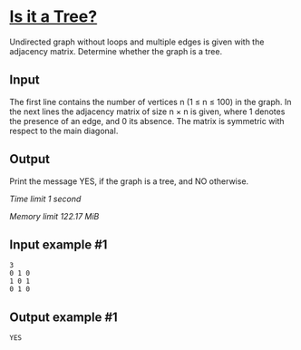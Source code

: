 # [Is it a Tree?](https://www.e-olymp.com/en/problems/977)

Undirected graph without loops and multiple edges is given with the adjacency matrix. Determine whether the graph is a tree.

## Input

The first line contains the number of vertices n (1 ≤ n ≤ 100) in the graph. In the next lines the adjacency matrix of size n × n is given, where 1 denotes the presence of an edge, and 0 its absence. The matrix is symmetric with respect to the main diagonal.

## Output

Print the message YES, if the graph is a tree, and NO otherwise.

_Time limit 1 second_

_Memory limit 122.17 MiB_

## Input example #1
```
3
0 1 0
1 0 1
0 1 0
```

## Output example #1
```
YES
```

